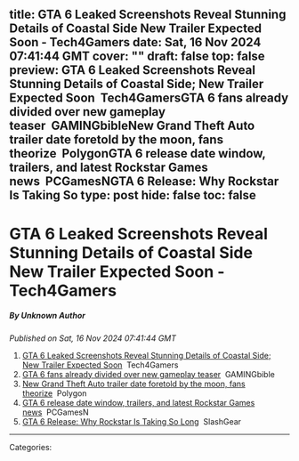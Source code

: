 title: GTA 6 Leaked Screenshots Reveal Stunning Details of Coastal Side New Trailer Expected Soon - Tech4Gamers
date: Sat, 16 Nov 2024 07:41:44 GMT
cover: ""
draft: false
top: false
preview: GTA 6 Leaked Screenshots Reveal Stunning Details of Coastal Side; New Trailer Expected Soon&nbsp;&nbsp;Tech4GamersGTA 6 fans already divided over new gameplay teaser&nbsp;&nbsp;GAMINGbibleNew Grand Theft Auto trailer date foretold by the moon, fans theorize&nbsp;&nbsp;PolygonGTA 6 release date window, trailers, and latest Rockstar Games news&nbsp;&nbsp;PCGamesNGTA 6 Release: Why Rockstar Is Taking So
type: post
hide: false
toc: false
---

# GTA 6 Leaked Screenshots Reveal Stunning Details of Coastal Side New Trailer Expected Soon - Tech4Gamers
##### By Unknown Author
_Published on Sat, 16 Nov 2024 07:41:44 GMT_

1.  [GTA 6 Leaked Screenshots Reveal Stunning Details of Coastal Side; New Trailer Expected Soon](https://news.google.com/rss/articles/CBMib0FVX3lxTE5VV2V1QnN3U0JKX09zSUJyRzVSSENIRDB3R05jOFQ0NE1FRm1hWHowUDlGSWRoQThGODRkNng2NzNJUjRxV1hSWmgwTXB0X0NORlZ5STB4LVdjVXVwN1I1OFBEZXh2RThyWDVhdGtMOA?oc=5)  Tech4Gamers
2.  [GTA 6 fans already divided over new gameplay teaser](https://news.google.com/rss/articles/CBMiekFVX3lxTFB4Q2JrTGhPcEEteUJxeU92SHpISFJWVGx2OUotUm5jcXhKQjRhcnQ5SGdLOGVlZ1RabmJsMzJjWjJxOHpUeWtyYnpGMkpNUldUX0YtaEFMaHp4SzBtTm9tLUhjd2ZWUHowektWOG5BUTMwbmFwSk5GYUlR?oc=5)  GAMINGbible
3.  [New Grand Theft Auto trailer date foretold by the moon, fans theorize](https://news.google.com/rss/articles/CBMikwFBVV95cUxNRldUVG9BUzVtQ0FyWng5N3NaNkxQVlJMeEJQT3g1clNvd0IzV1FzREpxWVNJbDhhbV9rU2VaTGNJdEx1Rm1vZjhKNTNja3czbDJVREJpWFU5TkFkbTNsdzhhUjBGdkMtWVlHVTd2TndiOUl6YzlydFZSR0VKOTcwS3BCTzNfTngtbEJZQmRuTVp1NE0?oc=5)  Polygon
4.  [GTA 6 release date window, trailers, and latest Rockstar Games news](https://news.google.com/rss/articles/CBMipwFBVV95cUxQZVJIemZVd3dGM0pwNzY5SFRUak1HNFVZdURkWEd3bFJoWjVkVGtOR0tNWUtxY2RpMnpYMjRBUUdhaXZpUEVjYXphZFJseS1WM0l4aVdoRng5VTJaWTM3UWF1ekRmd2dNWUh3N1l3WVNzTWR2UkNjbzdwWmRfeTE3YTROcjZjVTVLb1BfTEZSTEplbTRQd1BKX2Y4Y0dsb3lzaThWaUF6UQ?oc=5)  PCGamesN
5.  [GTA 6 Release: Why Rockstar Is Taking So Long](https://news.google.com/rss/articles/CBMijAFBVV95cUxQYlpUcFp3R1ZVNE5LNTFxOXRfUmlMZ1FFRk5YZHl0OVBTYUhoWWt4RzZZMEhhX050RXNuQ2JnN2RLN1gwd1hGWDFva2M1NjlpTWdjMjJBLUNlX0h1SVpJOXE2QVhjSnJLOWR5SmYzbHZxWm9VaDdDel9LbldFWXZJd1ROYVRfcFg2RWl5ZA?oc=5)  SlashGear

---
Categories: 
